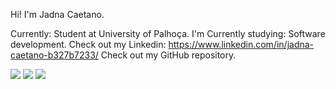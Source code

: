 Hi! I'm Jadna Caetano.

Currently: Student at University of Palhoça.
I'm Currently studying: Software development.
Check out my Linkedin: https://www.linkedin.com/in/jadna-caetano-b327b7233/ 
Check out my GitHub repository.

<div>
<a href="https://www.twitch.tv/JadnaCaetano" target="_blank"><img src="https://img.shields.io/badge/Twitch-9146FF?style=for-the-badge&logo=twitch&logoColor=white" target="_blank"></a>
<a href = "mailto:jadna.caetano@gmail.com"><img src="https://img.shields.io/badge/Gmail-D14836?style=for-the-badge&logo=gmail&logoColor=white" target="_blank"></a>
<a href="https://www.linkedin.com/in/https://www.linkedin.com/in/jadna-caetano-b327b7233/" target="_blank"><img src="https://img.shields.io/badge/-LinkedIn-%230077B5?style=for-the-badge&logo=linkedin&logoColor=white" target="_blank"></a>   
</div>
